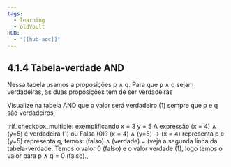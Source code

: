 ```yaml
---
tags:
  - learning
  - oldVoult
HUB:
  - "[[hub-aoc]]"
---
```

## 4.1.4 Tabela-verdade AND

Nessa tabela usamos a proposições p ∧ q. Para que p ∧ q sejam verdadeiras, as duas proposições tem de ser verdadeiras 



Visualize na tabela AND que o valor será verdadeiro (1) sempre que p e q são verdadeiros

:rif_checkbox_multiple: exemplificando
x = 3 y = 5 A expressão (x = 4) ∧ (y=5) é verdadeira (1) ou Falsa (0)? (x = 4) ∧ (y=5) → (x = 4) representa p e (y=5) representa q, temos: (falso) ∧ (verdade) = (veja a segunda linha da tabela-verdade. Temos o valor 0 (falso) e o valor verdade (1), logo temos o valor para p ∧ q = 0 (falso).,

